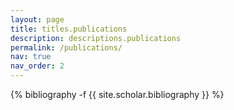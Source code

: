 ```yaml
---
layout: page
title: titles.publications
description: descriptions.publications
permalink: /publications/
nav: true
nav_order: 2
---
```

<!-- _pages/publications.md -->
<div class="publications">

{% bibliography -f {{ site.scholar.bibliography }} %}

</div>
